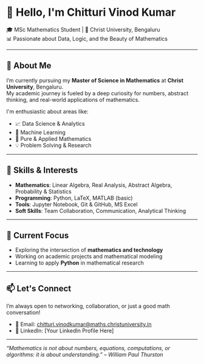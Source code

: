 # 👋 Hello, I'm Chitturi Vinod Kumar

🎓 MSc Mathematics Student | 📍 Christ University, Bengaluru  
📊 Passionate about Data, Logic, and the Beauty of Mathematics  

---

## 🌟 About Me

I’m currently pursuing my **Master of Science in Mathematics** at **Christ University**, Bengaluru.  
My academic journey is fueled by a deep curiosity for numbers, abstract thinking, and real-world applications of mathematics.  

I'm enthusiastic about areas like:
- 📈 Data Science & Analytics  
- 🧠 Machine Learning  
- 🔢 Pure & Applied Mathematics  
- 💡 Problem Solving & Research  

---

## 💼 Skills & Interests

- **Mathematics**: Linear Algebra, Real Analysis, Abstract Algebra, Probability & Statistics  
- **Programming**: Python, LaTeX, MATLAB (basic)  
- **Tools**: Jupyter Notebook, Git & GitHub, MS Excel  
- **Soft Skills**: Team Collaboration, Communication, Analytical Thinking  

---

## 🔭 Current Focus

- Exploring the intersection of **mathematics and technology**  
- Working on academic projects and mathematical modeling  
- Learning to apply **Python** in mathematical research  

---

## 📫 Let's Connect

I’m always open to networking, collaboration, or just a good math conversation!

- 📧 Email: chitturi.vinodkumar@maths.christuniversity.in
- 🔗 LinkedIn: [Your LinkedIn Profile Here]  

---

_“Mathematics is not about numbers, equations, computations, or algorithms: it is about understanding.” – William Paul Thurston_

